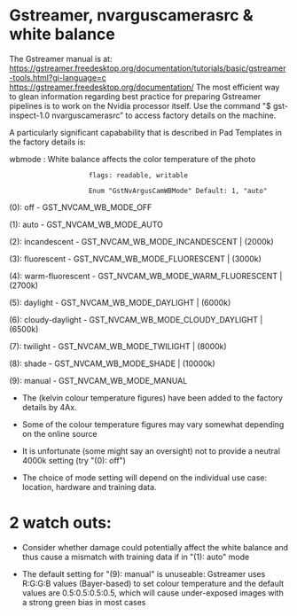 # Gstreamer, nvarguscamerasrc & white balance

The Gstreamer manual is at: https://gstreamer.freedesktop.org/documentation/tutorials/basic/gstreamer-tools.html?gi-language=c
https://gstreamer.freedesktop.org/documentation/
The most efficient way to glean information regarding best practice for preparing Gstreamer pipelines is to work on the Nvidia processor itself.
Use the command "$ gst-inspect-1.0 nvarguscamerasrc” to access factory details on the machine. 

A particularly significant capabability that is described in Pad Templates in the factory details is:

wbmode         : White balance affects the color temperature of the photo

                        flags: readable, writable
                        
                        Enum "GstNvArgusCamWBMode" Default: 1, "auto"

(0): off              - GST_NVCAM_WB_MODE_OFF

(1): auto             - GST_NVCAM_WB_MODE_AUTO

(2): incandescent     - GST_NVCAM_WB_MODE_INCANDESCENT |         (2000k)

(3): fluorescent      - GST_NVCAM_WB_MODE_FLUORESCENT  |        (3000k)

(4): warm-fluorescent - GST_NVCAM_WB_MODE_WARM_FLUORESCENT  |    (2700k)

(5): daylight         - GST_NVCAM_WB_MODE_DAYLIGHT		  |        (6000k)

(6): cloudy-daylight  - GST_NVCAM_WB_MODE_CLOUDY_DAYLIGHT	 |     (6500k)

(7): twilight         - GST_NVCAM_WB_MODE_TWILIGHT		  |        (8000k)

(8): shade            - GST_NVCAM_WB_MODE_SHADE		       |       (10000k)

(9): manual           - GST_NVCAM_WB_MODE_MANUAL

*  The (kelvin colour temperature figures) have been added to the factory details by 4Ax.

*  Some of the colour temperature figures may vary somewhat depending on the online source

*  It is unfortunate (some might say an oversight) not to provide a neutral 4000k setting (try "(0): off")

*  The choice of mode setting will depend on the individual use case: location, hardware and training data.

# 2 watch outs:

*  Consider whether damage could potentially affect the white balance and thus cause a mismatch with training data if in
"(1): auto" mode
   
*  The default setting for "(9): manual" is unuseable: Gstreamer uses R:G:G:B values (Bayer-based) to set colour temperature 
and the default values are 0.5:0.5:0.5:0.5, which will cause under-exposed images with a strong green bias in most cases
